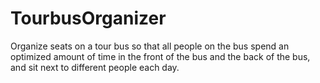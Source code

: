 # TourbusOrganizer
Organize seats on a tour bus so that all people on the bus spend an optimized amount of time in the front of the bus 
and the back of the bus, and sit next to different people each day.
